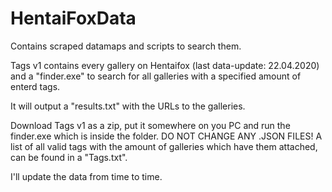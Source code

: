 # HentaiFoxData
Contains scraped datamaps and scripts to search them.

Tags v1 contains every gallery on Hentaifox (last data-update: 22.04.2020) and a "finder.exe" to search for all galleries with a specified amount of enterd tags. 

It will output a "results.txt" with the URLs to the galleries.

Download Tags v1 as a zip, put it somewhere on you PC and run the finder.exe which is inside the folder. DO NOT CHANGE ANY .JSON FILES!
A list of all valid tags with the amount of galleries which have them attached, can be found in a "Tags.txt".

I'll update the data from time to time.
